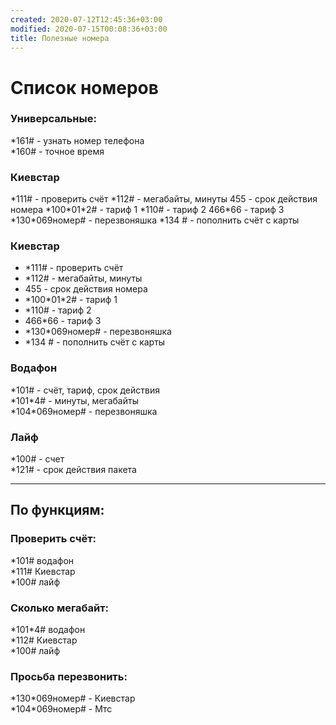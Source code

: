 ```yaml
---
created: 2020-07-12T12:45:36+03:00
modified: 2020-07-15T00:08:36+03:00
title: Полезные номера
---
```


# Список номеров

### Универсальные:    
\*161# - узнать номер телефона  
\*160# - точное время  

### Киевстар  
\*111# - проверить счёт
\*112# - мегабайты, минуты
455 - срок действия номера
\*100\*01\*2# - тариф 1
\*110# - тариф 2
466\*66 - тариф 3
\*130\*069номер# - перезвоняшка
\*134 # - пополнить счёт с карты

### Киевстар  
- \*111# - проверить счёт
- \*112# - мегабайты, минуты
- 455 - срок действия номера
- \*100\*01\*2# - тариф 1
- \*110# - тариф 2
- 466\*66 - тариф 3
- \*130\*069номер# - перезвоняшка
- \*134 # - пополнить счёт с карты


### Водафон  
\*101# - счёт, тариф, срок действия  
\*101\*4# - минуты, мегабайты  
\*104\*069номер# - перезвоняшка  

### Лайф  
\*100# - счет  
\*121# - срок действия пакета  

***

## По функциям:  
### Проверить счёт:  
\*101# водафон  
\*111# Киевстар  
\*100# лайф  

### Сколько мегабайт:  
\*101\*4# водафон  
\*112# Киевстар  
\*100# лайф  

### Просьба перезвонить:  
\*130\*069номер# - Киевстар  
\*104\*069номер# - Мтс
